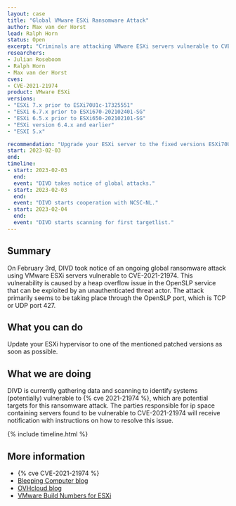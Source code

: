 ```yaml
---
layout: case
title: "Global VMware ESXi Ransomware Attack"
author: Max van der Horst
lead: Ralph Horn
status: Open
excerpt: "Criminals are attacking VMware ESXi servers vulnerable to CVE-2021-21974 worldwide to deploy ransomware."
researchers:
- Julian Roseboom
- Ralph Horn
- Max van der Horst
cves:
- CVE-2021-21974
product: VMware ESXi
versions: 
- "ESXi 7.x prior to ESXi70U1c-17325551"
- "ESXi 6.7.x prior to ESXi670-202102401-SG"
- "ESXi 6.5.x prior to ESXi650-202102101-SG"
- "ESXi version 6.4.x and earlier"
- "ESXI 5.x"

recommendation: "Upgrade your ESXi server to the fixed versions ESXi70U1c-17325551 (7.0), ESXi670-202102401-SG (6.7) or ESXi650-202102101-SG (6.5)."
start: 2023-02-03
end:
timeline:
- start: 2023-02-03
  end:
  event: "DIVD takes notice of global attacks."
- start: 2023-02-03
  end: 
  event: "DIVD starts cooperation with NCSC-NL."
- start: 2023-02-04
  end:
  event: "DIVD starts scanning for first targetlist."
---
```


## Summary

On February 3rd, DIVD took notice of an ongoing global ransomware attack using VMware ESXi servers vulnerable to CVE-2021-21974. This vulnerability is caused by a heap overflow issue in the OpenSLP service that can be exploited by an unauthenticated threat actor. The attack primarily seems to be taking place through the OpenSLP port, which is TCP or UDP port 427. 


## What you can do

Update your ESXi hypervisor to one of the mentioned patched versions as soon as possible.

## What we are doing

DIVD is currently gathering data and scanning to identify systems (potentially) vulnerable to {% cve 2021-21974 %}, which are potential targets for this ransomware attack. The parties responsible for ip space containing servers found to be vulnerable to CVE-2021-21974 will receive notification with instructions on how to resolve this issue.


{% include timeline.html %}

## More information

* {% cve CVE-2021-21974 %}
* [Bleeping Computer blog](https://www.bleepingcomputer.com/news/security/massive-esxiargs-ransomware-attack-targets-vmware-esxi-servers-worldwide/)
* [OVHcloud blog](https://blog.ovhcloud.com/ransomware-targeting-vmware-esxi/)
* [VMware Build Numbers for ESXi](https://kb.vmware.com/s/article/2143832)
